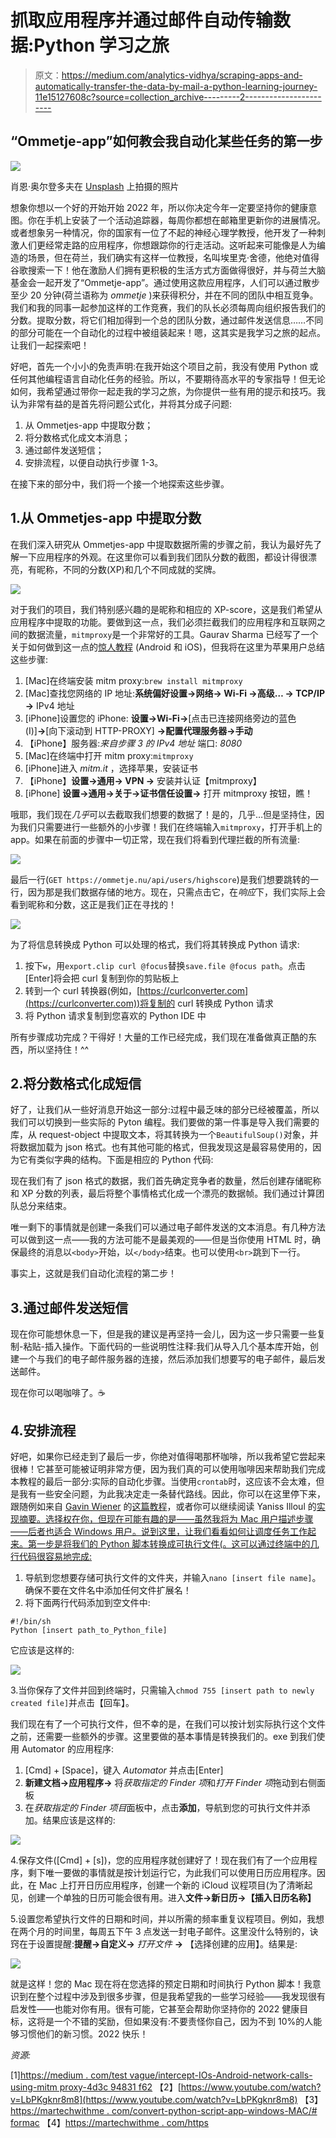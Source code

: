 # 抓取应用程序并通过邮件自动传输数据:Python 学习之旅

> 原文：<https://medium.com/analytics-vidhya/scraping-apps-and-automatically-transfer-the-data-by-mail-a-python-learning-journey-11e15127608c?source=collection_archive---------2----------------------->

## “Ommetje-app”如何教会我自动化某些任务的第一步

![](img/0c5ae74155c6eb06d3b56881d4dd499f.png)

肖恩·奥尔登多夫在 [Unsplash](https://unsplash.com?utm_source=medium&utm_medium=referral) 上拍摄的照片

想象你想以一个好的开始开始 2022 年，所以你决定今年一定要坚持你的健康意图。你在手机上安装了一个活动追踪器，每周你都想在邮箱里更新你的进展情况。或者想象另一种情况，你的国家有一位了不起的神经心理学教授，他开发了一种刺激人们更经常走路的应用程序，你想跟踪你的行走活动。这听起来可能像是人为编造的场景，但在荷兰，我们确实有这样一位教授，名叫埃里克·舍德，他绝对值得谷歌搜索一下！他在激励人们拥有更积极的生活方式方面做得很好，并与荷兰大脑基金会一起开发了“Ommetje-app”。通过使用这款应用程序，人们可以通过散步至少 20 分钟(荷兰语称为 *ommetje* )来获得积分，并在不同的团队中相互竞争。我们和我的同事一起参加这样的工作竞赛，我们的队长必须每周向组织报告我们的分数。提取分数，将它们相加得到一个总的团队分数，通过邮件发送信息……不同的部分可能在一个自动化的过程中被组装起来！嗯，这其实是我学习之旅的起点。让我们一起探索吧！

好吧，首先一个小小的免责声明:在我开始这个项目之前，我没有使用 Python 或任何其他编程语言自动化任务的经验。所以，不要期待高水平的专家指导！但无论如何，我希望通过带你一起走我的学习之旅，为你提供一些有用的提示和技巧。我认为非常有益的是首先将问题公式化，并将其分成子问题:

1.  从 Ommetjes-app 中提取分数；
2.  将分数格式化成文本消息；
3.  通过邮件发送短信；
4.  安排流程，以便自动执行步骤 1-3。

在接下来的部分中，我们将一个接一个地探索这些步骤。

## 1.从 Ommetjes-app 中提取分数

在我们深入研究从 Ommetjes-app 中提取数据所需的步骤之前，我认为最好先了解一下应用程序的外观。在这里你可以看到我们团队分数的截图，都设计得很漂亮，有昵称，不同的分数(XP)和几个不同成就的奖牌。

![](img/fb80119a90770290076f70aea08c941a.png)

对于我们的项目，我们特别感兴趣的是昵称和相应的 XP-score，这是我们希望从应用程序中提取的功能。要做到这一点，我们必须拦截我们的应用程序和互联网之间的数据流量，`mitmproxy`是一个非常好的工具。Gaurav Sharma 已经写了一个关于如何做到这一点的[惊人教程](/testvagrant/intercept-ios-android-network-calls-using-mitmproxy-4d3c94831f62) (Android 和 iOS)，但我将在这里为苹果用户总结这些步骤:

1.  [Mac]在终端安装 mitm proxy:`brew install mitmproxy`
2.  [Mac]查找您网络的 IP 地址:**系统偏好设置→网络→ Wi-Fi →高级… → TCP/IP →** IPv4 地址
3.  [iPhone]设置您的 iPhone: **设置→Wi-Fi→**[点击已连接网络旁边的蓝色(I)]**→**[向下滚动到 HTTP-PROXY] **→配置代理服务器→手动**
4.  【iPhone】服务器:*来自步骤 3 的 IPv4 地址*
    端口: *8080*
5.  [Mac]在终端中打开 mitm proxy:`mitmproxy`
6.  [iPhone]进入 *mitm.it* ，选择苹果，安装证书
7.  【iPhone】**设置→通用→ VPN →** 安装并认证【mitmproxy】
8.  [iPhone] **设置→通用→关于→证书信任设置→** 打开 mitmproxy 按钮，瞧！

哦耶，我们现在*几乎*可以去截取我们想要的数据了！是的，几乎…但是坚持住，因为我们只需要进行一些额外的小步骤！我们在终端输入`mitmproxy`，打开手机上的 app。如果在前面的步骤中一切正常，现在我们将看到代理拦截的所有流量:

![](img/0d41d3588832df7f5323658a685851c1.png)

最后一行(`GET https://ommetje.nu/api/users/highscore`)是我们想要跳转的一行，因为那是我们数据存储的地方。现在，只需点击它，在*响应*下，我们实际上会看到昵称和分数，这正是我们正在寻找的！

![](img/588f8e868965094ce52fa519118df821.png)

为了将信息转换成 Python 可以处理的格式，我们将其转换成 Python 请求:

1.  按下`w`，用`export.clip curl @focus`替换`save.file @focus path`。点击[Enter]将会把 curl 复制到你的剪贴板上
2.  转到一个 curl 转换器(例如，[https://curlconverter.com](https://curlconverter.com))将复制的 curl 转换成 Python 请求
3.  将 Python 请求复制到您喜欢的 Python IDE 中

所有步骤成功完成？干得好！大量的工作已经完成，我们现在准备做真正酷的东西，所以坚持住！^^

## 2.将分数格式化成短信

好了，让我们从一些好消息开始这一部分:过程中最乏味的部分已经被覆盖，所以我们可以切换到一些实际的 Pyton 编程。我们要做的第一件事是导入我们需要的库，从 request-object 中提取文本，将其转换为一个`BeautifulSoup()`对象，并将数据加载为 json 格式。也有其他可能的格式，但我发现这是最容易使用的，因为它有类似字典的结构。下面是相应的 Python 代码:

现在我们有了 json 格式的数据，我们首先确定竞争者的数量，然后创建存储昵称和 XP 分数的列表，最后将整个事情格式化成一个漂亮的数据帧。我们通过计算团队总分来结束。

唯一剩下的事情就是创建一条我们可以通过电子邮件发送的文本消息。有几种方法可以做到这一点——我的方法可能不是最美观的——但是当你使用 HTML 时，确保最终的消息以`<body>`开始，以`</body>`结束。也可以使用`<br>`跳到下一行。

事实上，这就是我们自动化流程的第二步！

## 3.通过邮件发送短信

现在你可能想休息一下，但是我的建议是再坚持一会儿，因为这一步只需要一些复制-粘贴-插入操作。下面代码的一些说明性注释:我们从导入几个基本库开始，创建一个与我们的电子邮件服务器的连接，然后添加我们想要写的电子邮件，最后发送邮件。

现在你可以喝咖啡了。☕️

## 4.安排流程

好吧，如果你已经走到了最后一步，你绝对值得喝那杯咖啡，所以我希望它尝起来很棒！它甚至可能被证明非常方便，因为我们真的可以使用咖啡因来帮助我们完成本教程的最后一部分:实际的自动化步骤。当使用`crontab`时，这应该不会太难，但是我有一些安全问题，为此我决定走一条替代路线。因此，你可以在这里停下来，跟随例如来自 [Gavin Wiener](https://medium.com/u/5f5a32d9aade?source=post_page-----11e15127608c--------------------------------) 的[这篇教程](https://gavinwiener.medium.com/how-to-schedule-a-python-script-cron-job-dea6cbf69f4e)，或者你可以继续阅读 Yaniss Illoul 的[实现摘要。选择权在你，但现在可能有趣的是——虽然我将为 Mac 用户描述步骤——后者也适合 Windows 用户。说到这里，让我们看看如何让调度任务工作起来。第一步是将我们的 Python 脚本转换成可执行文件(。这可以通过终端中的几行代码很容易地完成:](https://martechwithme.com/schedule-python-scripts-windows-mac/)

1.  导航到您想要存储可执行文件的文件夹，并输入`nano [insert file name]`。确保不要在文件名中添加任何文件扩展名！
2.  将下面两行代码添加到空文件中:

```
#!/bin/sh
Python [insert path_to_Python_file]
```

它应该是这样的:

![](img/f30fbc1f556823557c8cb292d12a57bf.png)

3.当你保存了文件并回到终端时，只需输入`chmod 755 [insert path to newly created file]`并点击【回车】。

我们现在有了一个可执行文件，但不幸的是，在我们可以按计划实际执行这个文件之前，还需要一些额外的步骤。这里要做的基本事情是转换我们的。exe 到我们使用 Automator 的应用程序:

1.  [Cmd] + [Space]，键入 *Automator* 并点击[Enter]
2.  **新建文档→应用程序→** 将*获取指定的 Finder 项*和*打开 Finder 项*拖动到右侧面板
3.  在*获取指定的 Finder 项目*面板中，点击**添加**，导航到您的可执行文件并添加。结果应该是这样的:

![](img/5a03de626ed33ddf4f34d82efb4e6d2e.png)

4.保存文件([Cmd] + [s])，您的应用程序就创建好了！现在我们有了一个应用程序，剩下唯一要做的事情就是按计划运行它，为此我们可以使用日历应用程序。因此，在 Mac 上打开日历应用程序，创建一个新的 iCloud 议程项目(为了清晰起见，创建一个单独的日历可能会很有用。进入**文件→新日历→【插入日历名称】**

5.设置您希望执行文件的日期和时间，并以所需的频率重复议程项目。例如，我想在两个月的时间里，每周五下午 3 点发送一封电子邮件。这里没什么特别的，诀窍在于设置提醒:**提醒→自定义→** *打开文件* **→** 【选择创建的应用】。结果是:

![](img/176bff602a8c5498be5bc24308bc62d0.png)

就是这样！您的 Mac 现在将在您选择的预定日期和时间执行 Python 脚本！我意识到在整个过程中涉及到很多步骤，但是我希望我的一些学习经验——我发现很有启发性——也能对你有用。很有可能，它甚至会帮助你坚持你的 2022 健康目标，这将是一个不错的奖励，但如果没有:不要责怪你自己，因为不到 10%的人能够习惯他们的新习惯。2022 快乐！

*资源:*

[1][https://medium . com/test vague/intercept-IOs-Android-network-calls-using-mitm proxy-4d3c 94831 f62](/testvagrant/intercept-ios-android-network-calls-using-mitmproxy-4d3c94831f62)
【2】[https://www.youtube.com/watch?v=LbPKgknr8m8](https://www.youtube.com/watch?v=LbPKgknr8m8)
【3】[https://martechwithme . com/convert-python-script-app-windows-MAC/# formac](https://martechwithme.com/convert-python-script-app-windows-mac/#formac)
【4】[https://martechwithme . com/https](https://martechwithme.com/schedule-python-scripts-windows-mac/#formac)